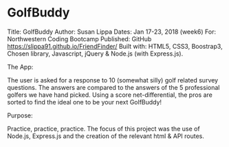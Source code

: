 # GolfBuddy
Title: GolfBuddy
Author: Susan Lippa
Dates:  Jan 17-23, 2018 (week6)
For:  Northwestern Coding Bootcamp
Published: GitHub <https://slippa91.github.io/FriendFinder/>
Built with: HTML5, CSS3, Boostrap3, Chosen library, Javascript, jQuery & Node.js (with Express.js). 


The App: 

The user is asked for a response to 10 (somewhat silly) golf related survey questions. The answers are compared to the answers of the 5 professional golfers we have hand picked. Using a score net-differential, the pros are sorted to find the ideal one to be your next GolfBuddy!

Purpose:

Practice, practice, practice. The focus of this project was the use of Node.js, Express.js and the creation of the relevant html & API routes.